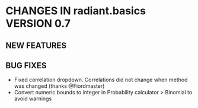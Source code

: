 # CHANGES IN radiant.basics VERSION 0.7

## NEW FEATURES

## BUG FIXES

- Fixed correlation dropdown. Correlations did not change when method was changed (thanks @Fiordmaster)
- Convert numeric bounds to integer in Probability calculator > Binomial to avoid warnings
